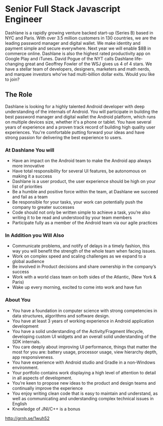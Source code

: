 # Senior Full Stack Javascript Engineer

Dashlane is a rapidly growing venture backed start-up (Series B) based in NYC and Paris. With over 3.5 million customers in 130 countries, we are the leading password manager and digital wallet. We make identity and payment simple and secure everywhere.  Next year we will enable $8B in commerce online.  Dashlane is also the highest rated productivity app on Google Play and iTunes.  David Pogue of the NYT calls Dashlane life-changing great and Geoffrey Fowler of the WSJ gives us 4 of 4 stars. We have a stellar team of developers, designers, marketers and math nerds, and marquee investors who’ve had multi-billion dollar exits.  Would you like to join?

## The Role

Dashlane is looking for a highly talented Android developer with deep understanding of the internals of Android. 
You will participate in building the best password manager and digital wallet the Android platform, which runs on multiple devices size, whether it's a phone or tablet. 
You have several years of experience and a proven track record of building high quality user experiences. 
You're comfortable putting forward your ideas and have strong passion for delivering the best experience to users. 

### At Dashlane You will

* Have an impact on the Android team to make the Android app always more innovative 
* Have total responsibility for several UI features, be autonomous on making it a success
* Dashlane is a user product, the user experience should be high on your list of priorities
* Be a humble and positive force within the team, at Dashlane we succeed and fail as a team
* Be responsible for your tasks, your work can potentially push the company to greater successes
* Code should not only be written simple to achieve a task, you’re also writing it to be read and understood by your team members
* Participate fully as a member of the Android team via our agile practices

### In Addition you Will Also

* Communicate problems, and notify of delays in a timely fashion, this way you will benefit the strength of the whole team when facing issues. 
* Work on complex speed and scaling challenges as we expand to a global audience
* Be involved in Product decisions and share ownership in the company’s success
* Work with a world class team on both sides of the Atlantic, (New York & Paris)
* Wake up every morning, excited to come into work and have fun

### About You

* You have a foundation in computer science with strong competencies in data structures, algorithms and software design.
* You have at least 3 years of working experience in Android application development
* You have a solid understanding of the Activity/Fragment lifecycle, developing custom UI widgets and an overall solid understanding of the SDK internals.
* You care deeply about improving UI performance, things that matter the most for you are: battery usage, processor usage, view hierarchy depth, app responsiveness. 
* You have experience with Android studio and Gradle in a non-Windows environment.
* Your portfolio contains work displaying a high level of attention to detail in all aspects of development.
* You’re keen to propose new ideas to the product and design teams and continually improve the experience
* You enjoy writing clean code that is easy to maintain and understand, as well as communicating and understanding complex technical issues in English
* Knowledge of JNI/C++ is a bonus

http://grnh.se/1wuh52
